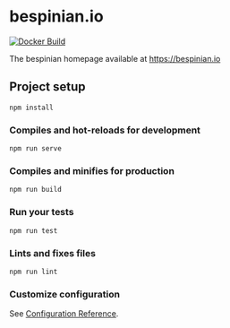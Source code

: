 # bespinian.io

[![Docker Build](https://img.shields.io/docker/build/bespinian/bespinian.io.svg?style=flat-square)](https://hub.docker.com/r/bespinian/bespinian.io)

The bespinian homepage available at <https://bespinian.io>

## Project setup

```
npm install
```

### Compiles and hot-reloads for development

```
npm run serve
```

### Compiles and minifies for production

```
npm run build
```

### Run your tests

```
npm run test
```

### Lints and fixes files

```
npm run lint
```

### Customize configuration

See [Configuration Reference](https://cli.vuejs.org/config/).
